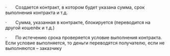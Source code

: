 ·       Создается контракт, в котором будет указана сумма, срок выполнения контракта и т.д.

·       Сумма, указанная в контракте, блокируется (переводится на другой кошелёк и т.д.)

·       По истечению срока проверяется условие выполнения контракта. Если условие выполняется, то деньги переводятся получателю, если не выполняются – заказчику
